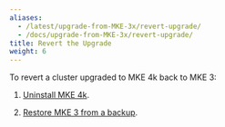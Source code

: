 ```yaml
---
aliases:
  - /latest/upgrade-from-MKE-3x/revert-upgrade/
  - /docs/upgrade-from-MKE-3x/revert-upgrade/
title: Revert the Upgrade
weight: 6
---
```


To revert a cluster upgraded to MKE 4k back to MKE 3:

1. [Uninstall MKE 4k](../../getting-started/uninstall-cluster).

2. [Restore MKE 3 from a backup](https://docs.mirantis.com/mke/current/ops/disaster-recovery.html).

